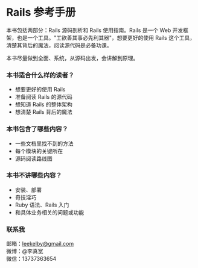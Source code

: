 # Rails 参考手册

本书包括两部分：Rails 源码剖析和 Rails 使用指南。Rails 是一个 Web 开发框架，也是一个工具。"工欲善其事必先利其器"，想要更好的使用 Rails 这个工具，清楚其背后的魔法，阅读源代码是必备功课。

本书尽量做到全面、系统，从源码出发，会讲解到原理。

### 本书适合什么样的读者？

- 想要更好的使用 Rails
- 准备阅读 Rails 的源代码
- 想知道 Rails 的整体架构
- 想清楚 Rails 背后的魔法

### 本书包含了哪些内容？

- 一些文档里找不到的方法
- 每个模块的关键所在
- 源码阅读路线图

### 本书不讲哪些内容？

- 安装、部署
- 奇技淫巧
- Ruby 语法、Rails 入门
- 和具体业务相关的问题或功能

### 联系我

邮箱：leekelby@gmail.com  
微博：@李真宽  
微信：13737363654  
